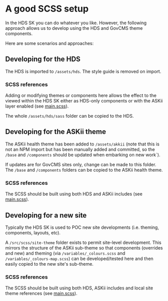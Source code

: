 # A good SCSS setup

In the HDS SK you can do whatever you like. However, the following approach allows us to develop using the HDS and GovCMS theme components.

Here are some scenarios and approaches:

## Developing for the HDS

The HDS is imported to `/assets/hds`. The style guide is removed on import.

### SCSS references

Adding or modifying themes or components here allows the effect to the viewed within the HDS SK either as HDS-only components or with the ASKii layer enabled (see [main.scss](src/scss/main.scss)).

The whole `/assets/hds/sass` folder can be copied to the HDS.

## Developing for the ASKii theme

The ASKii health theme has been added to `/assets/akkii` (note that this is not an NPM import but has been manually added and committed, so the `/base` and `/components` should be updated when embarking on new work`).

If updates are for GovCMS sites only, change can be made to this folder. The `/base` and `/components` folders can be copied to the ASKii health theme.

### SCSS references

The SCSS should be built using both HDS and ASKii includes (see [main.scss](src/scss/main.scss)).

## Developing for a new site

Typically the HDS SK is used to POC new site developments (i.e. theming, components, layouts, etc).

A `/src/scss/site-theme` folder exists to permit site-level development. This mirrors the structure of the ASKii sub-theme so that components (overrides and new) and theming (via `/variables/_colours.scss` and `/variables/_colours-map.scss`) can be developed/tested here and then easily copied to the new site's sub-theme.

### SCSS references

The SCSS should be built using both HDS, ASKii includes and local site theme references (see [main.scss](src/scss/main.scss)).
